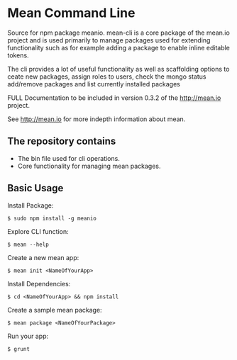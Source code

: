 # Mean Command Line


Source for npm package meanio. mean-cli is a core package of the mean.io project and is used primarily to manage packages used for extending functionality such as for example adding a package to enable inline editable tokens. 

The cli provides a lot of useful functionality as well as scaffolding options to ceate new packages, assign roles to users, check the mongo status add/remove packages and list currently installed packages

FULL Documentation to be included in version 0.3.2 of the http://mean.io project.


See http://mean.io for more indepth information about mean.

## The repository contains
* The bin file used for cli operations.
* Core functionality for managing mean packages.

## Basic Usage

  Install Package:

    $ sudo npm install -g meanio

  Explore CLI function:

    $ mean --help
    
  Create a new mean app:

    $ mean init <NameOfYourApp>
    
  Install Dependencies:

    $ cd <NameOfYourApp> && npm install
    
  Create a sample mean package:

    $ mean package <NameOfYourPackage>

  Run your app:

    $ grunt

